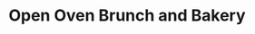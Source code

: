 ---
title: "Open Oven Brunch and Bakery"
url: /black-mountain/open-oven-brunch-and-bakery/
shop: bakery
---